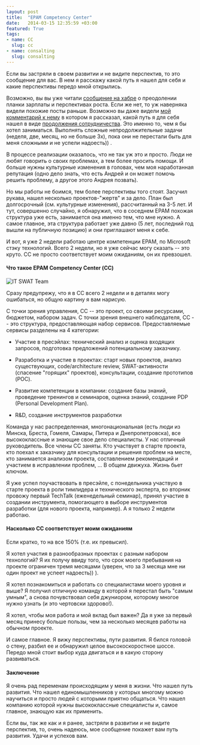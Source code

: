 ```yaml
---
layout: post
title:  "EPAM Competency Center"
date:   2014-03-15 12:35:59 +03:00
featured: True
tags: 
- name: CC
  slug: cc
- name: consalting
  slug: consalting
---
```

Если вы застряли в своем развитии и не видите перспектив, то это сообщение для вас. В нем я расскажу какой путь я нашел для себя и какие перспективы передо мной открылись.

Возможно, вы вы уже читали [сообщение на хабре](http://habrahabr.ru/post/207976/) о преодолении планки зарплаты и перспективах роста. Если же нет, то уж наверняка видели похожие посты раньше. Возможно вы даже видели [мой комментарий к нему](http://habrahabr.ru/post/207976/#comment_7160626) в котором я рассказал, какой путь я для себя нашел в виде [продолжения сотрудничества](http://kavaleu.ru/blog/19-predlozhenie-o-sotrudnichestve/). Это именно то, чем я бы хотел заниматься. Выполнять сложные непродолжительные задачи (неделя, две, месяц, но не больше 3х), пока они не перестали быть для меня сложными и не успели надоесть)) .

В процессе реализации оказалось, что не так уж это и просто. Люди не любят говорить о своих проблемах, а тем более просить помощи. И больше нужны культурные изменения в головах, чем моя наработанная репутация (одно дело знать, что есть Андрей и он может помочь решить проблему, а другое этого Андрея позвать).

Но мы работы не боимся, тем более перспективы того стоят. Засучил рукава, нашел несколько  проектов-"жертв" и за дело. План был долгосрочный (см. культурные изменения), рассчитанный на 3-5 лет. И тут, совершенно случайно, я обнаружил, что в соседнем EPAM похожая структура уже есть, занимается она именно тем, что мне нужно. А самое главное, эта структура работает уже давно (5 лет, последний год вышли на публичную позицию) и они приглашают меня к себе.

И вот, я уже 2 недели работаю центре компетенции EPAM, по Microsoft стэку технологий. Всего 2 недели, но я уже сейчас могу сказать -- это круто. CC не просто соответствует моим ожиданиям, он их превзошел.


#### Что такое EPAM Competency Center (СС)

![IT SWAT Team](https://dl.dropboxusercontent.com/s/lzgw1xwwdugdwcr/IT_SWAT_Team.jpg)

Сразу предупрежу, что я в CC всего 2 недели и в деталях могу ошибаться, но общую картину я вам нарисую.

С точки зрения управления, СС -- это проект, со своими ресурсами, бюджетом, набором задач. С точки зрения внешнего наблюдателя, СС -- это структура, предоставляющая набор сервисов. Предоставляемые сервисы разделены на 4 категории:

* Участие в пресэйлах: технический анализ и оценка входящих запросов, подготовка предложений потенциальному заказчику.

* Разработка и участие в проектах: старт новых проектов, анализ существующих, code/architecture review, SWAT-активности (спасение "горящих" проектов), консультации, создание прототипов (POC).

* Развитие компетенции в компании: создание базы знаний, проведение тренингов и семинаров, оценка знаний, создание PDP (Personal Development Plan).

* R&D, создание инструментов разработки

Команда у нас распределенная, многонациональная (есть люди из Минска, Бреста, Гомеля, Самары, Питера и Днепропетровска), все высококлассные и знающие свое дело специалисты. У нас отличный руководитель.  Все члены СС заняты. Кто участвует в старте проекта, кто поехал к заказчику для консультации и решения проблем на месте, кто занимается анализом проекта, составлением рекомендаций и участием в исправлении проблем, ... В общем движуха. Жизнь бьет ключом.

Я уже успел поучаствовать в пресэйле, с понедельника участвую в старте проекта в роли тимлидера и технического эксперта, во вторник провожу первый TechTalk (еженедельный семинар), принял участие в создании инструмента, помогающего в выборе инструментов разработки (для нового проекта, например). А я только 2 недели работаю.


#### Насколько СС соответствует моим ожиданиям

Если кратко, то на все 150% (т.е. их превысил).

Я хотел участия в разнообразных проектах с разным набором технологий? Я их получу ввиду того, что срок моего пребывания на проекте ограничен тремя месяцами (уверен, что за 3 месяца мне ни один проект не успеет надоесть)) ). 

Я хотел познакомиться и работать со специалистами моего уровня и выше? Я получил отличную команду в которой я перестал быть "самым умным", а снова почувствовал себя джуниором, которому многое нужно узнать (и это чертовски здорово!).

Я хотел, чтобы моя работа и мой вклад был важен? Да я уже за первый месяц принесу больше пользы, чем за несколько месяцев работы на обычном проекте.

И самое главное. Я вижу перспективы, пути развития. Я бился головой о стену, разбил ее и обнаружил целое высокоскоростное шоссе. Передо мной стоит выбор куда двигаться и в какую сторону развиваться.

#### Заключение

Я очень рад переменам происходящим у меня в жизни. Что нашел путь развития. Что нашел единомышленников у которых многому можно научиться и просто людей с которыми приятно общаться. Что нашел компанию которой нужны высококлассные специалисты и, самое главное, знающую как их применить.

Если вы, так же как и я ранее, застряли в развитии и не видите перспектив, то, очень надеюсь, мое сообщение покажет вам путь развития. Удачи и успехов вам.

